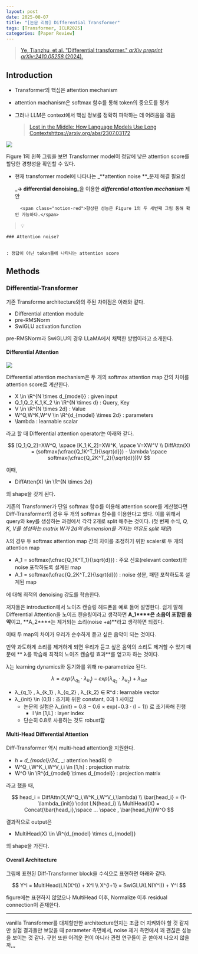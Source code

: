 ```yaml
---
layout: post
date: 2025-08-07
title: "[논문 리뷰] Differential Transformer"
tags: [Transformer, ICLR2025]
categories: [Paper Review]
---
```


> [Ye, Tianzhu, et al. "Differential transformer." ](https://arxiv.org/abs/2410.05258)[_arXiv preprint arXiv:2410.05258_](https://arxiv.org/abs/2410.05258)[ (2024).](https://arxiv.org/abs/2410.05258)



## Introduction

- Transformer의 핵심은 attention mechanism
- attention machanism은 softmax 함수를 통해 token의 중요도를 평가
- 그러나 LLM은 context에서 핵심 정보를 정확히 파악하는 데 어려움을 겪음

	> [Lost in the Middle: How Language Models Use Long Contextshttps://arxiv.org/abs/2307.03172](https://arxiv.org/abs/2307.03172)


![](https://prod-files-secure.s3.us-west-2.amazonaws.com/542b861c-36a8-4051-84e5-8804b6728dba/9083ea56-691a-4752-ae26-47f403431ac8/image.png?X-Amz-Algorithm=AWS4-HMAC-SHA256&X-Amz-Content-Sha256=UNSIGNED-PAYLOAD&X-Amz-Credential=ASIAZI2LB4666UMIKM5I%2F20250830%2Fus-west-2%2Fs3%2Faws4_request&X-Amz-Date=20250830T080123Z&X-Amz-Expires=3600&X-Amz-Security-Token=IQoJb3JpZ2luX2VjEHgaCXVzLXdlc3QtMiJIMEYCIQC8Kv%2BzKaJXkPxiFLEi00gycPCm0NDXcwdzAmCW7zOoWQIhAKxWIpZhfEpKGLPVjeia38weLCFIE0HMUluXG80fyClhKogECND%2F%2F%2F%2F%2F%2F%2F%2F%2F%2FwEQABoMNjM3NDIzMTgzODA1Igx1jzlaBHr9u%2Bc4cTcq3AM%2Bp3ymFYXOPZk9vsIQyKFAUUDy02UAwmSaq4cVuaUijh7Ak0Q4V1mGa8N%2Bhr3QWfCFLOJdk3wEjePKpoMqRmQeXxFJoyr8kV44gpIKOup2ySwwczDh6LkxQhkRB62vRUuCiDpGTsfAMGqcgTz7Hx%2BQ43WA60zEZVhsKvrzDiNKmmZ3mGuQ9GuOIJOf5xDJrN3KOA1slLBLhyuJEO4POiK1WK0sw%2BnhO7k8iCo05MgChJHHofsFTnhpEvYBxFnSwYTPvBa2kHnQaWBjbvTAvzwQC2rP7h4RdcfZYV1dueGBBfpPIZnqCjjioXUOt0ASVCgB%2FQJxModoqE7DcgHaVayrwi2%2FVrE%2FA%2Fy%2FBPIXujoHqDkwcnoOeuXQt72QpGP%2BNq3QVte4FwrJ9AOmX2fTcoKpP%2FLwOcPvCnaXeLA7kwbSKWhQFqKc8cHpq0%2FJOrw9exs5JYzAj8FIMvZd3pJTCOi6OihEa7nED5t%2BqzwYOFwomARWqSv6jFYKCv8c7Kc74MPCpQfZs50nqkrGhJaz848jobNphazm9YkghPdqQG5sKmXSWJH%2FWQ7p5ARifVzfhst6vbCmFcFrHaHJDzozDs7Euz%2BKOJqHxv3CbukWWN6MXAj0d8VHnoGJdXzs%2FzC3y8rFBjqkATsYoFi4MRLwpb1CFKDs%2F%2BuTxDEMLF0qLUtXA78%2FhThdq5ScbudE9qZHYs3vSLfxoeoUDX8bqgp3BUFNl8tD2%2BxJAQEgfMx80HLpvuSJTs8gFSrHrJ0xGLt4baWTQJznSKSsmPGQbxH3ji6UvBXTLM0Fkz3p6s1DlIThJAaoPKENMedrXAlNjTl7gOsNHG0cfWCufhV%2F%2F8yQ%2F1rn2NOncnCgEma1&X-Amz-Signature=0639b078b5dd75f52323c98954bdd5a177366170619e06d299732b32ff2e1e6d&X-Amz-SignedHeaders=host&x-amz-checksum-mode=ENABLED&x-id=GetObject)


Figure 1의 왼쪽 그림을 보면 Transformer model이 정답에 낮은 attention score를 할당한 경향성을 확인할 수 있다.

- 현재 transformer model에 나타나는 _**attention noise **_문제 해결 필요성

	_**→ differential denoising**_을 이용한 _**differential attention mechanism**_ 제안


		<span class="notion-red">향상된 성능은 Figure 1의 두 세번째 그림 통해 확인 가능하다.</span>


> 💡 


	### Attention noise?


	: 정답이 아닌 token들에 나타나는 attention score



## Methods



### Differential-Transformer


기존 Transforme architecture와의 주된 차이점은 아래와 같다.

- Differential attention module
- pre-RMSNorm
- SwiGLU activation function

pre-RMSNorm과 SwiGLU의 경우 LLaMA에서 채택한 방법이라고 소개한다.



#### Differential Attention


![](https://prod-files-secure.s3.us-west-2.amazonaws.com/542b861c-36a8-4051-84e5-8804b6728dba/116d70b2-1963-4810-9167-f4c7d8a06e8f/image.png?X-Amz-Algorithm=AWS4-HMAC-SHA256&X-Amz-Content-Sha256=UNSIGNED-PAYLOAD&X-Amz-Credential=ASIAZI2LB4666UMIKM5I%2F20250830%2Fus-west-2%2Fs3%2Faws4_request&X-Amz-Date=20250830T080123Z&X-Amz-Expires=3600&X-Amz-Security-Token=IQoJb3JpZ2luX2VjEHgaCXVzLXdlc3QtMiJIMEYCIQC8Kv%2BzKaJXkPxiFLEi00gycPCm0NDXcwdzAmCW7zOoWQIhAKxWIpZhfEpKGLPVjeia38weLCFIE0HMUluXG80fyClhKogECND%2F%2F%2F%2F%2F%2F%2F%2F%2F%2FwEQABoMNjM3NDIzMTgzODA1Igx1jzlaBHr9u%2Bc4cTcq3AM%2Bp3ymFYXOPZk9vsIQyKFAUUDy02UAwmSaq4cVuaUijh7Ak0Q4V1mGa8N%2Bhr3QWfCFLOJdk3wEjePKpoMqRmQeXxFJoyr8kV44gpIKOup2ySwwczDh6LkxQhkRB62vRUuCiDpGTsfAMGqcgTz7Hx%2BQ43WA60zEZVhsKvrzDiNKmmZ3mGuQ9GuOIJOf5xDJrN3KOA1slLBLhyuJEO4POiK1WK0sw%2BnhO7k8iCo05MgChJHHofsFTnhpEvYBxFnSwYTPvBa2kHnQaWBjbvTAvzwQC2rP7h4RdcfZYV1dueGBBfpPIZnqCjjioXUOt0ASVCgB%2FQJxModoqE7DcgHaVayrwi2%2FVrE%2FA%2Fy%2FBPIXujoHqDkwcnoOeuXQt72QpGP%2BNq3QVte4FwrJ9AOmX2fTcoKpP%2FLwOcPvCnaXeLA7kwbSKWhQFqKc8cHpq0%2FJOrw9exs5JYzAj8FIMvZd3pJTCOi6OihEa7nED5t%2BqzwYOFwomARWqSv6jFYKCv8c7Kc74MPCpQfZs50nqkrGhJaz848jobNphazm9YkghPdqQG5sKmXSWJH%2FWQ7p5ARifVzfhst6vbCmFcFrHaHJDzozDs7Euz%2BKOJqHxv3CbukWWN6MXAj0d8VHnoGJdXzs%2FzC3y8rFBjqkATsYoFi4MRLwpb1CFKDs%2F%2BuTxDEMLF0qLUtXA78%2FhThdq5ScbudE9qZHYs3vSLfxoeoUDX8bqgp3BUFNl8tD2%2BxJAQEgfMx80HLpvuSJTs8gFSrHrJ0xGLt4baWTQJznSKSsmPGQbxH3ji6UvBXTLM0Fkz3p6s1DlIThJAaoPKENMedrXAlNjTl7gOsNHG0cfWCufhV%2F%2F8yQ%2F1rn2NOncnCgEma1&X-Amz-Signature=fbec696f5a5687db8bdada04de0afe1e38f5eebaee988a8e64a95c7047fcb365&X-Amz-SignedHeaders=host&x-amz-checksum-mode=ENABLED&x-id=GetObject)


Differential attention mechanism은 두 개의 softmax attention map 간의 차이를 attention score로 계산한다.

- X \in \R^{N \times d\_{model}} : given input
- Q\_1,Q\_2,K\_1,K\_2 \in \R^{N \times d} : Query, Key
- V \in \R^{N \times 2d} : Value
- W^Q,W^K,W^V \in \R^{d\_{model} \times 2d} : parameters
- \lambda : learnable scalar

라고 할 때 Differential attention operator는 아래와 같다.


$$
[Q_1;Q_2]=XW^Q, \space [K_1;K_2]=XW^K, \space V=XW^V \\
DiffAttn(X) = (softmax(\cfrac{Q_1K^T_1}{\sqrt{d}}) - \lambda \space softmax(\cfrac{Q_2K^T_2}{\sqrt{d}}))V
$$


이때,

- DiffAtten(X) \in \R^{N \times 2d}

의 shape을 갖게 된다.


기존의 Transformer가 단일 softmax 함수를 이용해 attention score를 계산했다면 Diff-Transformer의 경우 두 개의 softmax 함수를 이용한다고 했다. 이를 위해서 query와 key를 생성하는 과정에서 각각 2개로 split 해주는 것이다. <span class="notion-red">(첫 번째 수식, </span><span class="notion-red">_Q, K, V를 생성하는 matrix W가 2d의 dismension을 가지는 이유도 split 때문_</span><span class="notion-red">)</span>


 λ의 경우 두 softmax attention map 간의 차이를 조정하기 위한 scaler로 두 개의 attention map

- A\_1 = softmax(\cfrac{Q\_1K^T\_1}{\sqrt{d}}) : 주요 신호(relevant context)와 noise 포착하도록 설계된 map
- A\_1 = softmax(\cfrac{Q\_2K^T\_2}{\sqrt{d}}) : noise 성분, 패턴 포착하도록 설계된 map 

에 대해 최적의 denoising 강도를 학습한다.


저자들은 introduction에서 노이즈 캔슬링 헤드폰을 예로 들어 설명한다. 쉽게 말해 Differential Attention을 노이즈 캔슬링이라고 생각하면 **A\_1****은 소음이 포함된 음악**이고, **A\_2****는 제거되는 소리(noise +a)**라고 생각하면 되겠다. 


이때 두 map의 차이가 우리가 순수하게 듣고 싶은 음악이 되는 것이다. 


만약 과도하게 소리를 제거하게 되면 우리가 듣고 싶은 음악의 소리도 제거할 수 있기 때문에 ** λ를 학습해 최적의 노이즈 캔슬링 효과**를 얻고자 하는 것이다.


λ는 learning dynamics와 동기화를 위해 re-parametrize 된다.


$$
\lambda = exp(\lambda_{q_1} \cdot \lambda_{k_1}) - exp(\lambda_{q_2} \cdot \lambda_{k_2}) + \lambda_{init}
$$

- λ\_{q\_1} , λ\_{k\_1} , λ\_{q\_2} , λ\_{k\_2} ∈ R^d : learnable vector
- λ\_{init} \in (0,1) : 초기화 위한 constant, 0과 1 사이값
	- 논문의 실험은 λ\_{init} = 0.8 − 0.6 × exp(−0.3 · (l − 1)) 로 초기화해 진행
		- l \in [1,L] : layer index
	- 단순히 0.8로 사용하는 것도 robust함


#### **Multi-Head Differential Attention**


Diff-Transformer 역시 multi-head attention을 지원한다.

- _h = d\_{model}/2d__ _: attention head의 수
- W^Q\_i,W^K\_i,W^V\_i,i \in [1,h] : projection matrix
- W^O \in \R^{d\_{model} \times d\_{model}} : projection matrix

라고 했을 때,


$$
head_i = DiffAttn(X;W^Q_i,W^K_i,W^V_i,\lambda) \\
\bar{head_i} = (1-\lambda_{init}) \cdot LN(head_i) \\
MultiHead(X) = Concat(\bar{head_i},\space ... \space , \bar{head_h})W^O
$$


결과적으로 output은

- MultiHead(X) \in \R^{d\_{model} \times d\_{model}}

의 shape을 가진다.



#### Overall Architecture


그림에 표현된 Diff-Transformer block을 수식으로 표현하면 아래와 같다.


$$
Y^l = MultiHead(LN(X^l)) + X^l \\
X^{l+1} = SwiGLU(LN(Y^l)) + Y^l
$$


figure에는 표현하지 않았으나 MultiHead 이후, Normalize 이후 residual connection이 존재한다.


---


vanilla Transformer를 대체할만한 architecture인지는 조금 더 지켜봐야 할 것 같지만 실험 결과들만 보았을 때 parameter 측면에서, noise 제거 측면에서 꽤 괜찮은 성능을 보이는 것 같다. 구현 또한 어려운 편이 아니라 관련 연구들이 곧 쏟아져 나오지 않을까,,,

